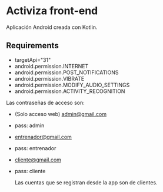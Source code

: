 # Activiza front-end

Aplicación Android creada con Kotlin. 

## Requirements

-   targetApi="31"
-   android.permission.INTERNET
-   android.permission.POST_NOTIFICATIONS
-   android.permission.VIBRATE
-   android.permission.MODIFY_AUDIO_SETTINGS
-   android.permission.ACTIVITY_RECOGNITION


Las contraseñas de acceso son: 
- (Solo acceso web) admin@gmail.com
- pass: admin

- entrenador@gmail.com
- pass: entrenador

- cliente@gmail.com
- pass: cliente

  Las cuentas que se registran desde la app son de clientes. 
